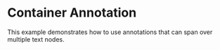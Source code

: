 # Container Annotation

This example demonstrates how to use annotations that can span over multiple
text nodes.